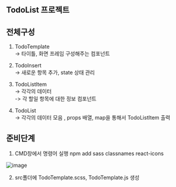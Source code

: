 ## TodoList 프로젝트

## 전체구성
1. TodoTemplate
</br>-> 타이틀, 화면 프레임 구성해주는 컴포넌트

2. TodoInsert 
</br>-> 새로운 항목 추가, state 상태 관리

3. TodoListItem
</br>-> 각각의 데이터
</br>-> 각 할일 항목에 대한 정보 컴포넌트

4. TodoList
</br>-> 각각의 데이터 모음
, props 배열,  map을 통해서 TodoListItem 출력


## 준비단계
1. CMD창에서 명령어 실행 npm add sass classnames react-icons

![image](https://user-images.githubusercontent.com/82345970/170164273-0bac0ef3-537b-4696-9a87-a65b17fa0cc9.png)

2. src폴더에 TodoTemplate.scss, TodoTemplate.js 생성
